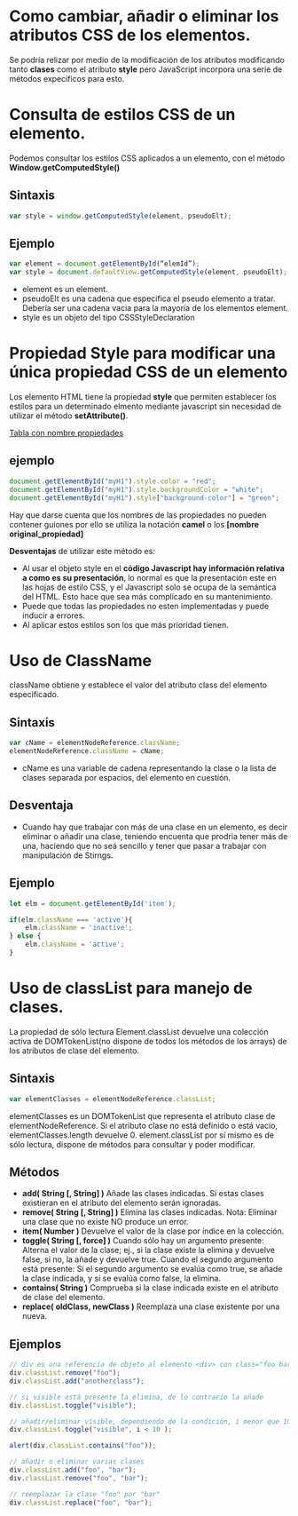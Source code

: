 # Como cambiar, añadir o eliminar los atributos CSS de los elementos.

Se podría relizar por medio de la modificación de los atributos modificando tanto **clases** como el atributo **style** pero JavaScript incorpora una serie de métodos expecificos para esto.

# Consulta de estilos CSS de un elemento.
Podemos consultar los estilos CSS aplicados a un elemento, con el método **Window.getComputedStyle()**
## Sintaxis
```javascript
var style = window.getComputedStyle(element, pseudoElt);
```

## Ejemplo
```javascript
var element = document.getElementById(“elemId”);
var style = document.defaultView.getComputedStyle(element, pseudoElt);
```
- element es un element.
- pseudoElt es una cadena que especifica el pseudo elemento a tratar. Debería ser una cadena vacia para la mayoría de los elementos element.
- style es un objeto del tipo CSSStyleDeclaration

# Propiedad Style para modificar una única propiedad CSS de un elemento

Los elemento HTML tiene la propiedad **style** que permiten establecer los estilos para un determinado elmento mediante javascript sin necesidad de utilizar  el método **setAttribute()**. 

[Tabla con nombre propiedades](https://www.w3schools.com/jsref/dom_obj_style.asp)

## ejemplo
```javascript
document.getElementById("myH1").style.color = "red";
document.getElementById("myH1").style.backgroundColor = "white";
document.getElementById("myH1").style["background-color"] = "green";
```
Hay que darse cuenta que los nombres de las propiedades no pueden contener guiones por ello se utiliza la notación **camel** o los **[nombre original_propiedad]** 

**Desventajas** de utilizar este método es:

- Al usar el objeto style en el **código Javascript hay información relativa a como es su presentación**, lo normal es que la presentación este en las hojas de estilo CSS, y el Javascript solo se ocupa de la semántica del HTML. Esto hace que sea más complicado en su mantenimiento.
- Puede que todas las propiedades no esten implementadas y puede inducir a errores.
- Al aplicar estos estilos son los que más prioridad tienen.

# Uso de ClassName
className obtiene y establece el valor del atributo class del elemento especificado.

## Sintaxis
```javascript
var cName = elementNodeReference.className;
elementNodeReference.className = cName;
```
- cName es una variable de cadena representando la clase o la lista de clases separada por espacios, del elemento en cuestión.

## Desventaja
- Cuando hay que trabajar con más de una clase en un elemento, es decir eliminar o añadir una clase, teniendo encuenta que prodria tener más de una, haciendo que no seá sencillo y tener que pasar a trabajar con manipulación de Stirngs.

## Ejemplo
```javascript
let elm = document.getElementById('item');

if(elm.className === 'active'){
    elm.className = 'inactive';
} else {
    elm.className = 'active';
}
```
# Uso de classList para manejo de clases.
La propiedad de sólo lectura Element.classList devuelve una colección activa de DOMTokenList(no dispone de todos los métodos de los arrays) de los atributos de clase del elemento.
## Sintaxis
```javascript
var elementClasses = elementNodeReference.classList;
```
elementClasses es un DOMTokenList que representa el atributo clase de elementNodeReference. Si el atributo clase no está definido o está vacío, elementClasses.length devuelve 0. element.classList por sí mismo es de sólo lectura, dispone de métodos para consultar y poder modificar.

## Métodos
- **add( String [, String] )**
Añade las clases indicadas. Si estas clases existieran en el atributo del elemento serán ignoradas.
- **remove( String [, String] )**
Elimina las clases indicadas.
Nota: Eliminar una clase que no existe NO produce un error.
- **item( Number )**
Devuelve el valor de la clase por índice en la colección.
- **toggle( String [, force] )**
Cuando sólo hay un argumento presente: Alterna el valor de la clase; ej., si la clase existe la elimina y devuelve false, si no, la añade y devuelve true.
Cuando el segundo argumento está presente: Si el segundo argumento se evalúa como true, se añade la clase indicada, y si se evalúa como false, la elimina.
- **contains( String )**
Comprueba si la clase indicada existe en el atributo de clase del elemento.
- **replace( oldClass, newClass )**
Reemplaza una clase existente por una nueva.

## Ejemplos
```javascript
// div es una referencia de objeto al elemento <div> con class="foo bar"
div.classList.remove("foo");
div.classList.add("anotherclass");

// si visible está presente la elimina, de lo contrario la añade
div.classList.toggle("visible");

// añadir/eliminar visible, dependiendo de la condición, i menor que 10
div.classList.toggle("visible", i < 10 );

alert(div.classList.contains("foo"));

// añadir o eliminar varias clases
div.classList.add("foo", "bar");
div.classList.remove("foo", "bar");

// reemplazar la clase "foo" por "bar"
div.classList.replace("foo", "bar");
```
